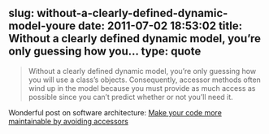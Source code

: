 slug: without-a-clearly-defined-dynamic-model-youre
date: 2011-07-02 18:53:02
title: Without a clearly defined dynamic model, you’re only guessing how you...
type: quote
---

> Without a clearly defined dynamic model, you’re only guessing how you will use a class’s objects. Consequently, accessor methods often wind up in the model because you must provide as much access as possible since you can’t predict whether or not you’ll need it.

Wonderful post on software architecture: [Make your code more maintainable by avoiding accessors](http://www.javaworld.com/cgi-bin/mailto/x_java.cgi?pagetosend=/export/home/httpd/javaworld/javaworld/jw-09-2003/jw-0905-toolbox.html&pagename=/javaworld/jw-09-2003/jw-0905-toolbox.html&pageurl=http://www.javaworld.com/javaworld/jw-09-2003/jw-0905-toolbox.html&site=jw_core)
